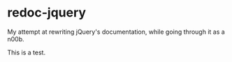 # redoc-jquery
My attempt at rewriting jQuery's documentation, while going through it as a n00b.

This is a test.
